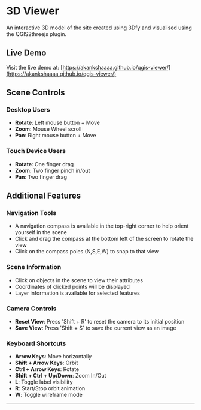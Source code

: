 # 3D Viewer 

An interactive 3D model of the site created using 3Dfy and visualised using the QGIS2threejs plugin.

## Live Demo
Visit the live demo at: [https://akankshaaaa.github.io/qgis-viewer/](https://akankshaaaa.github.io/qgis-viewer/)

## Scene Controls

### Desktop Users
- **Rotate**: Left mouse button + Move
- **Zoom**: Mouse Wheel scroll
- **Pan**: Right mouse button + Move

### Touch Device Users
- **Rotate**: One finger drag
- **Zoom**: Two finger pinch in/out
- **Pan**: Two finger drag

## Additional Features

### Navigation Tools
- A navigation compass is available in the top-right corner to help orient yourself in the scene
- Click and drag the compass at the bottom left of the screen to rotate the view
- Click on the compass poles (N,S,E,W) to snap to that view

### Scene Information
- Click on objects in the scene to view their attributes
- Coordinates of clicked points will be displayed
- Layer information is available for selected features

### Camera Controls
- **Reset View**: Press 'Shift + R' to reset the camera to its initial position
- **Save View**: Press 'Shift + S' to save the current view as an image

### Keyboard Shortcuts
- **Arrow Keys**: Move horizontally
- **Shift + Arrow Keys**: Orbit
- **Ctrl + Arrow Keys**: Rotate
- **Shift + Ctrl + Up/Down**: Zoom In/Out
- **L**: Toggle label visibility
- **R**: Start/Stop orbit animation
- **W**: Toggle wireframe mode

---
